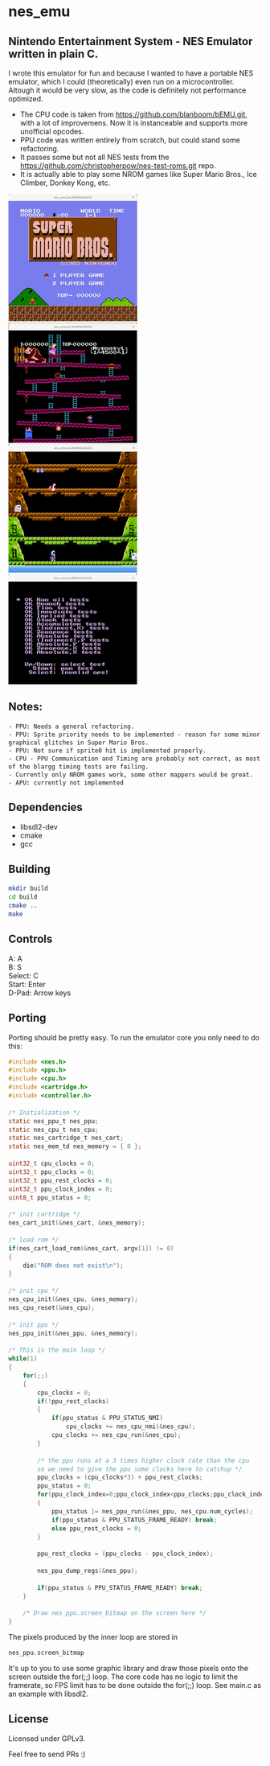 # nes_emu  
## Nintendo Entertainment System - NES Emulator written in plain C.  

I wrote this emulator for fun and because I wanted to have a portable NES emulator, which I could (theoretically) even run on a microcontroller. Altough it would be very slow, as the code is definitely not performance optimized.  

- The CPU code is taken from https://github.com/blanboom/bEMU.git, with a lot of improvemens. Now it is instanceable and supports more unofficial opcodes.  
- PPU code was written entirely from scratch, but could stand some refactoring.  
- It passes some but not all NES tests from the https://github.com/christopherpow/nes-test-roms.git repo.  
- It is actually able to play some NROM games like Super Mario Bros., Ice Climber, Donkey Kong, etc.  

![Alt text](pictures/super_mario.png?raw=true "Super Mario Bros")
![Alt text](pictures/donkey_kong.png?raw=true "Donkey Kong")
![Alt text](pictures/ice_climber.png?raw=true "Ice Climber")
![Alt text](pictures/nestest.png?raw=true "Nestest")

## Notes:  
    - PPU: Needs a general refactoring.  
    - PPU: Sprite priority needs to be implemented - reason for some minor graphical glitches in Super Mario Bros.  
    - PPU: Not sure if sprite0 hit is implemented properly.  
    - CPU - PPU Communication and Timing are probably not correct, as most of the blargg timing tests are failing.  
    - Currently only NROM games work, some other mappers would be great.  
    - APU: currently not implemented  

## Dependencies
- libsdl2-dev
- cmake
- gcc

## Building
```bash
mkdir build
cd build
cmake ..
make
```

## Controls  
A: A  
B: S  
Select: C  
Start: Enter  
D-Pad: Arrow keys  

## Porting
Porting should be pretty easy. To run the emulator core you only need to do this:  

```C
#include <nes.h>
#include <ppu.h>
#include <cpu.h>
#include <cartridge.h>
#include <controller.h>

/* Initialization */
static nes_ppu_t nes_ppu;
static nes_cpu_t nes_cpu;
static nes_cartridge_t nes_cart;
static nes_mem_td nes_memory = { 0 };

uint32_t cpu_clocks = 0;
uint32_t ppu_clocks = 0;
uint32_t ppu_rest_clocks = 0;
uint32_t ppu_clock_index = 0;
uint8_t ppu_status = 0;

/* init cartridge */
nes_cart_init(&nes_cart, &nes_memory);

/* load rom */
if(nes_cart_load_rom(&nes_cart, argv[1]) != 0)
{
    die("ROM does not exist\n");
}

/* init cpu */
nes_cpu_init(&nes_cpu, &nes_memory);
nes_cpu_reset(&nes_cpu);

/* init ppu */
nes_ppu_init(&nes_ppu, &nes_memory);

/* This is the main loop */
while(1)
{
    for(;;)
    {
        cpu_clocks = 0;
        if(!ppu_rest_clocks)
        {
            if(ppu_status & PPU_STATUS_NMI)
                cpu_clocks += nes_cpu_nmi(&nes_cpu);
            cpu_clocks += nes_cpu_run(&nes_cpu);
        }

        /* the ppu runs at a 3 times higher clock rate than the cpu
        so we need to give the ppu some clocks here to catchup */
        ppu_clocks = (cpu_clocks*3) + ppu_rest_clocks;
        ppu_status = 0;
        for(ppu_clock_index=0;ppu_clock_index<ppu_clocks;ppu_clock_index++)
        {
            ppu_status |= nes_ppu_run(&nes_ppu, nes_cpu.num_cycles);
            if(ppu_status & PPU_STATUS_FRAME_READY) break;
            else ppu_rest_clocks = 0;
        }

        ppu_rest_clocks = (ppu_clocks - ppu_clock_index);

        nes_ppu_dump_regs(&nes_ppu);

        if(ppu_status & PPU_STATUS_FRAME_READY) break;
    }

    /* Draw nes_ppu.screen_bitmap on the screen here */
}
```

The pixels produced by the inner loop are stored in  
```C
nes_ppu.screen_bitmap  
```

It's up to you to use some graphic library and draw those pixels onto the screen outside the for(;;) loop. The core code has no logic to limit the framerate, so FPS limit has to be done outside the for(;;) loop. See main.c as an example with libsdl2.  


## License
Licensed under GPLv3.  

Feel free to send PRs :)  

